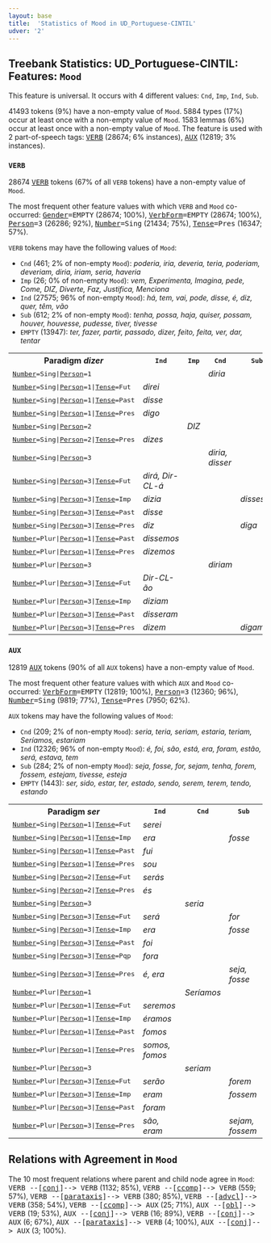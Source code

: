 ```yaml
---
layout: base
title:  'Statistics of Mood in UD_Portuguese-CINTIL'
udver: '2'
---
```


## Treebank Statistics: UD_Portuguese-CINTIL: Features: `Mood`

This feature is universal.
It occurs with 4 different values: `Cnd`, `Imp`, `Ind`, `Sub`.

41493 tokens (9%) have a non-empty value of `Mood`.
5884 types (17%) occur at least once with a non-empty value of `Mood`.
1583 lemmas (6%) occur at least once with a non-empty value of `Mood`.
The feature is used with 2 part-of-speech tags: <tt><a href="pt_cintil-pos-VERB.html">VERB</a></tt> (28674; 6% instances), <tt><a href="pt_cintil-pos-AUX.html">AUX</a></tt> (12819; 3% instances).

### `VERB`

28674 <tt><a href="pt_cintil-pos-VERB.html">VERB</a></tt> tokens (67% of all `VERB` tokens) have a non-empty value of `Mood`.

The most frequent other feature values with which `VERB` and `Mood` co-occurred: <tt><a href="pt_cintil-feat-Gender.html">Gender</a></tt><tt>=EMPTY</tt> (28674; 100%), <tt><a href="pt_cintil-feat-VerbForm.html">VerbForm</a></tt><tt>=EMPTY</tt> (28674; 100%), <tt><a href="pt_cintil-feat-Person.html">Person</a></tt><tt>=3</tt> (26286; 92%), <tt><a href="pt_cintil-feat-Number.html">Number</a></tt><tt>=Sing</tt> (21434; 75%), <tt><a href="pt_cintil-feat-Tense.html">Tense</a></tt><tt>=Pres</tt> (16347; 57%).

`VERB` tokens may have the following values of `Mood`:

* `Cnd` (461; 2% of non-empty `Mood`): <em>poderia, iria, deveria, teria, poderiam, deveriam, diria, iriam, seria, haveria</em>
* `Imp` (26; 0% of non-empty `Mood`): <em>vem, Experimenta, Imagina, pede, Come, DIZ, Diverte, Faz, Justifica, Menciona</em>
* `Ind` (27575; 96% of non-empty `Mood`): <em>há, tem, vai, pode, disse, é, diz, quer, têm, vão</em>
* `Sub` (612; 2% of non-empty `Mood`): <em>tenha, possa, haja, quiser, possam, houver, houvesse, pudesse, tiver, tivesse</em>
* `EMPTY` (13947): <em>ter, fazer, partir, passado, dizer, feito, feita, ver, dar, tentar</em>

<table>
  <tr><th>Paradigm <i>dizer</i></th><th><tt>Ind</tt></th><th><tt>Imp</tt></th><th><tt>Cnd</tt></th><th><tt>Sub</tt></th></tr>
  <tr><td><tt><tt><a href="pt_cintil-feat-Number.html">Number</a></tt><tt>=Sing</tt>|<tt><a href="pt_cintil-feat-Person.html">Person</a></tt><tt>=1</tt></tt></td><td></td><td></td><td><em>diria</em></td><td></td></tr>
  <tr><td><tt><tt><a href="pt_cintil-feat-Number.html">Number</a></tt><tt>=Sing</tt>|<tt><a href="pt_cintil-feat-Person.html">Person</a></tt><tt>=1</tt>|<tt><a href="pt_cintil-feat-Tense.html">Tense</a></tt><tt>=Fut</tt></tt></td><td><em>direi</em></td><td></td><td></td><td></td></tr>
  <tr><td><tt><tt><a href="pt_cintil-feat-Number.html">Number</a></tt><tt>=Sing</tt>|<tt><a href="pt_cintil-feat-Person.html">Person</a></tt><tt>=1</tt>|<tt><a href="pt_cintil-feat-Tense.html">Tense</a></tt><tt>=Past</tt></tt></td><td><em>disse</em></td><td></td><td></td><td></td></tr>
  <tr><td><tt><tt><a href="pt_cintil-feat-Number.html">Number</a></tt><tt>=Sing</tt>|<tt><a href="pt_cintil-feat-Person.html">Person</a></tt><tt>=1</tt>|<tt><a href="pt_cintil-feat-Tense.html">Tense</a></tt><tt>=Pres</tt></tt></td><td><em>digo</em></td><td></td><td></td><td></td></tr>
  <tr><td><tt><tt><a href="pt_cintil-feat-Number.html">Number</a></tt><tt>=Sing</tt>|<tt><a href="pt_cintil-feat-Person.html">Person</a></tt><tt>=2</tt></tt></td><td></td><td><em>DIZ</em></td><td></td><td></td></tr>
  <tr><td><tt><tt><a href="pt_cintil-feat-Number.html">Number</a></tt><tt>=Sing</tt>|<tt><a href="pt_cintil-feat-Person.html">Person</a></tt><tt>=2</tt>|<tt><a href="pt_cintil-feat-Tense.html">Tense</a></tt><tt>=Pres</tt></tt></td><td><em>dizes</em></td><td></td><td></td><td></td></tr>
  <tr><td><tt><tt><a href="pt_cintil-feat-Number.html">Number</a></tt><tt>=Sing</tt>|<tt><a href="pt_cintil-feat-Person.html">Person</a></tt><tt>=3</tt></tt></td><td></td><td></td><td><em>diria, disser</em></td><td></td></tr>
  <tr><td><tt><tt><a href="pt_cintil-feat-Number.html">Number</a></tt><tt>=Sing</tt>|<tt><a href="pt_cintil-feat-Person.html">Person</a></tt><tt>=3</tt>|<tt><a href="pt_cintil-feat-Tense.html">Tense</a></tt><tt>=Fut</tt></tt></td><td><em>dirá, Dir-CL-á</em></td><td></td><td></td><td></td></tr>
  <tr><td><tt><tt><a href="pt_cintil-feat-Number.html">Number</a></tt><tt>=Sing</tt>|<tt><a href="pt_cintil-feat-Person.html">Person</a></tt><tt>=3</tt>|<tt><a href="pt_cintil-feat-Tense.html">Tense</a></tt><tt>=Imp</tt></tt></td><td><em>dizia</em></td><td></td><td></td><td><em>dissesse</em></td></tr>
  <tr><td><tt><tt><a href="pt_cintil-feat-Number.html">Number</a></tt><tt>=Sing</tt>|<tt><a href="pt_cintil-feat-Person.html">Person</a></tt><tt>=3</tt>|<tt><a href="pt_cintil-feat-Tense.html">Tense</a></tt><tt>=Past</tt></tt></td><td><em>disse</em></td><td></td><td></td><td></td></tr>
  <tr><td><tt><tt><a href="pt_cintil-feat-Number.html">Number</a></tt><tt>=Sing</tt>|<tt><a href="pt_cintil-feat-Person.html">Person</a></tt><tt>=3</tt>|<tt><a href="pt_cintil-feat-Tense.html">Tense</a></tt><tt>=Pres</tt></tt></td><td><em>diz</em></td><td></td><td></td><td><em>diga</em></td></tr>
  <tr><td><tt><tt><a href="pt_cintil-feat-Number.html">Number</a></tt><tt>=Plur</tt>|<tt><a href="pt_cintil-feat-Person.html">Person</a></tt><tt>=1</tt>|<tt><a href="pt_cintil-feat-Tense.html">Tense</a></tt><tt>=Past</tt></tt></td><td><em>dissemos</em></td><td></td><td></td><td></td></tr>
  <tr><td><tt><tt><a href="pt_cintil-feat-Number.html">Number</a></tt><tt>=Plur</tt>|<tt><a href="pt_cintil-feat-Person.html">Person</a></tt><tt>=1</tt>|<tt><a href="pt_cintil-feat-Tense.html">Tense</a></tt><tt>=Pres</tt></tt></td><td><em>dizemos</em></td><td></td><td></td><td></td></tr>
  <tr><td><tt><tt><a href="pt_cintil-feat-Number.html">Number</a></tt><tt>=Plur</tt>|<tt><a href="pt_cintil-feat-Person.html">Person</a></tt><tt>=3</tt></tt></td><td></td><td></td><td><em>diriam</em></td><td></td></tr>
  <tr><td><tt><tt><a href="pt_cintil-feat-Number.html">Number</a></tt><tt>=Plur</tt>|<tt><a href="pt_cintil-feat-Person.html">Person</a></tt><tt>=3</tt>|<tt><a href="pt_cintil-feat-Tense.html">Tense</a></tt><tt>=Fut</tt></tt></td><td><em>Dir-CL-ão</em></td><td></td><td></td><td></td></tr>
  <tr><td><tt><tt><a href="pt_cintil-feat-Number.html">Number</a></tt><tt>=Plur</tt>|<tt><a href="pt_cintil-feat-Person.html">Person</a></tt><tt>=3</tt>|<tt><a href="pt_cintil-feat-Tense.html">Tense</a></tt><tt>=Imp</tt></tt></td><td><em>diziam</em></td><td></td><td></td><td></td></tr>
  <tr><td><tt><tt><a href="pt_cintil-feat-Number.html">Number</a></tt><tt>=Plur</tt>|<tt><a href="pt_cintil-feat-Person.html">Person</a></tt><tt>=3</tt>|<tt><a href="pt_cintil-feat-Tense.html">Tense</a></tt><tt>=Past</tt></tt></td><td><em>disseram</em></td><td></td><td></td><td></td></tr>
  <tr><td><tt><tt><a href="pt_cintil-feat-Number.html">Number</a></tt><tt>=Plur</tt>|<tt><a href="pt_cintil-feat-Person.html">Person</a></tt><tt>=3</tt>|<tt><a href="pt_cintil-feat-Tense.html">Tense</a></tt><tt>=Pres</tt></tt></td><td><em>dizem</em></td><td></td><td></td><td><em>digam</em></td></tr>
</table>

### `AUX`

12819 <tt><a href="pt_cintil-pos-AUX.html">AUX</a></tt> tokens (90% of all `AUX` tokens) have a non-empty value of `Mood`.

The most frequent other feature values with which `AUX` and `Mood` co-occurred: <tt><a href="pt_cintil-feat-VerbForm.html">VerbForm</a></tt><tt>=EMPTY</tt> (12819; 100%), <tt><a href="pt_cintil-feat-Person.html">Person</a></tt><tt>=3</tt> (12360; 96%), <tt><a href="pt_cintil-feat-Number.html">Number</a></tt><tt>=Sing</tt> (9819; 77%), <tt><a href="pt_cintil-feat-Tense.html">Tense</a></tt><tt>=Pres</tt> (7950; 62%).

`AUX` tokens may have the following values of `Mood`:

* `Cnd` (209; 2% of non-empty `Mood`): <em>seria, teria, seriam, estaria, teriam, Seríamos, estariam</em>
* `Ind` (12326; 96% of non-empty `Mood`): <em>é, foi, são, está, era, foram, estão, será, estava, tem</em>
* `Sub` (284; 2% of non-empty `Mood`): <em>seja, fosse, for, sejam, tenha, forem, fossem, estejam, tivesse, esteja</em>
* `EMPTY` (1443): <em>ser, sido, estar, ter, estado, sendo, serem, terem, tendo, estando</em>

<table>
  <tr><th>Paradigm <i>ser</i></th><th><tt>Ind</tt></th><th><tt>Cnd</tt></th><th><tt>Sub</tt></th></tr>
  <tr><td><tt><tt><a href="pt_cintil-feat-Number.html">Number</a></tt><tt>=Sing</tt>|<tt><a href="pt_cintil-feat-Person.html">Person</a></tt><tt>=1</tt>|<tt><a href="pt_cintil-feat-Tense.html">Tense</a></tt><tt>=Fut</tt></tt></td><td><em>serei</em></td><td></td><td></td></tr>
  <tr><td><tt><tt><a href="pt_cintil-feat-Number.html">Number</a></tt><tt>=Sing</tt>|<tt><a href="pt_cintil-feat-Person.html">Person</a></tt><tt>=1</tt>|<tt><a href="pt_cintil-feat-Tense.html">Tense</a></tt><tt>=Imp</tt></tt></td><td><em>era</em></td><td></td><td><em>fosse</em></td></tr>
  <tr><td><tt><tt><a href="pt_cintil-feat-Number.html">Number</a></tt><tt>=Sing</tt>|<tt><a href="pt_cintil-feat-Person.html">Person</a></tt><tt>=1</tt>|<tt><a href="pt_cintil-feat-Tense.html">Tense</a></tt><tt>=Past</tt></tt></td><td><em>fui</em></td><td></td><td></td></tr>
  <tr><td><tt><tt><a href="pt_cintil-feat-Number.html">Number</a></tt><tt>=Sing</tt>|<tt><a href="pt_cintil-feat-Person.html">Person</a></tt><tt>=1</tt>|<tt><a href="pt_cintil-feat-Tense.html">Tense</a></tt><tt>=Pres</tt></tt></td><td><em>sou</em></td><td></td><td></td></tr>
  <tr><td><tt><tt><a href="pt_cintil-feat-Number.html">Number</a></tt><tt>=Sing</tt>|<tt><a href="pt_cintil-feat-Person.html">Person</a></tt><tt>=2</tt>|<tt><a href="pt_cintil-feat-Tense.html">Tense</a></tt><tt>=Fut</tt></tt></td><td><em>serás</em></td><td></td><td></td></tr>
  <tr><td><tt><tt><a href="pt_cintil-feat-Number.html">Number</a></tt><tt>=Sing</tt>|<tt><a href="pt_cintil-feat-Person.html">Person</a></tt><tt>=2</tt>|<tt><a href="pt_cintil-feat-Tense.html">Tense</a></tt><tt>=Pres</tt></tt></td><td><em>és</em></td><td></td><td></td></tr>
  <tr><td><tt><tt><a href="pt_cintil-feat-Number.html">Number</a></tt><tt>=Sing</tt>|<tt><a href="pt_cintil-feat-Person.html">Person</a></tt><tt>=3</tt></tt></td><td></td><td><em>seria</em></td><td></td></tr>
  <tr><td><tt><tt><a href="pt_cintil-feat-Number.html">Number</a></tt><tt>=Sing</tt>|<tt><a href="pt_cintil-feat-Person.html">Person</a></tt><tt>=3</tt>|<tt><a href="pt_cintil-feat-Tense.html">Tense</a></tt><tt>=Fut</tt></tt></td><td><em>será</em></td><td></td><td><em>for</em></td></tr>
  <tr><td><tt><tt><a href="pt_cintil-feat-Number.html">Number</a></tt><tt>=Sing</tt>|<tt><a href="pt_cintil-feat-Person.html">Person</a></tt><tt>=3</tt>|<tt><a href="pt_cintil-feat-Tense.html">Tense</a></tt><tt>=Imp</tt></tt></td><td><em>era</em></td><td></td><td><em>fosse</em></td></tr>
  <tr><td><tt><tt><a href="pt_cintil-feat-Number.html">Number</a></tt><tt>=Sing</tt>|<tt><a href="pt_cintil-feat-Person.html">Person</a></tt><tt>=3</tt>|<tt><a href="pt_cintil-feat-Tense.html">Tense</a></tt><tt>=Past</tt></tt></td><td><em>foi</em></td><td></td><td></td></tr>
  <tr><td><tt><tt><a href="pt_cintil-feat-Number.html">Number</a></tt><tt>=Sing</tt>|<tt><a href="pt_cintil-feat-Person.html">Person</a></tt><tt>=3</tt>|<tt><a href="pt_cintil-feat-Tense.html">Tense</a></tt><tt>=Pqp</tt></tt></td><td><em>fora</em></td><td></td><td></td></tr>
  <tr><td><tt><tt><a href="pt_cintil-feat-Number.html">Number</a></tt><tt>=Sing</tt>|<tt><a href="pt_cintil-feat-Person.html">Person</a></tt><tt>=3</tt>|<tt><a href="pt_cintil-feat-Tense.html">Tense</a></tt><tt>=Pres</tt></tt></td><td><em>é, era</em></td><td></td><td><em>seja, fosse</em></td></tr>
  <tr><td><tt><tt><a href="pt_cintil-feat-Number.html">Number</a></tt><tt>=Plur</tt>|<tt><a href="pt_cintil-feat-Person.html">Person</a></tt><tt>=1</tt></tt></td><td></td><td><em>Seríamos</em></td><td></td></tr>
  <tr><td><tt><tt><a href="pt_cintil-feat-Number.html">Number</a></tt><tt>=Plur</tt>|<tt><a href="pt_cintil-feat-Person.html">Person</a></tt><tt>=1</tt>|<tt><a href="pt_cintil-feat-Tense.html">Tense</a></tt><tt>=Fut</tt></tt></td><td><em>seremos</em></td><td></td><td></td></tr>
  <tr><td><tt><tt><a href="pt_cintil-feat-Number.html">Number</a></tt><tt>=Plur</tt>|<tt><a href="pt_cintil-feat-Person.html">Person</a></tt><tt>=1</tt>|<tt><a href="pt_cintil-feat-Tense.html">Tense</a></tt><tt>=Imp</tt></tt></td><td><em>éramos</em></td><td></td><td></td></tr>
  <tr><td><tt><tt><a href="pt_cintil-feat-Number.html">Number</a></tt><tt>=Plur</tt>|<tt><a href="pt_cintil-feat-Person.html">Person</a></tt><tt>=1</tt>|<tt><a href="pt_cintil-feat-Tense.html">Tense</a></tt><tt>=Past</tt></tt></td><td><em>fomos</em></td><td></td><td></td></tr>
  <tr><td><tt><tt><a href="pt_cintil-feat-Number.html">Number</a></tt><tt>=Plur</tt>|<tt><a href="pt_cintil-feat-Person.html">Person</a></tt><tt>=1</tt>|<tt><a href="pt_cintil-feat-Tense.html">Tense</a></tt><tt>=Pres</tt></tt></td><td><em>somos, fomos</em></td><td></td><td></td></tr>
  <tr><td><tt><tt><a href="pt_cintil-feat-Number.html">Number</a></tt><tt>=Plur</tt>|<tt><a href="pt_cintil-feat-Person.html">Person</a></tt><tt>=3</tt></tt></td><td></td><td><em>seriam</em></td><td></td></tr>
  <tr><td><tt><tt><a href="pt_cintil-feat-Number.html">Number</a></tt><tt>=Plur</tt>|<tt><a href="pt_cintil-feat-Person.html">Person</a></tt><tt>=3</tt>|<tt><a href="pt_cintil-feat-Tense.html">Tense</a></tt><tt>=Fut</tt></tt></td><td><em>serão</em></td><td></td><td><em>forem</em></td></tr>
  <tr><td><tt><tt><a href="pt_cintil-feat-Number.html">Number</a></tt><tt>=Plur</tt>|<tt><a href="pt_cintil-feat-Person.html">Person</a></tt><tt>=3</tt>|<tt><a href="pt_cintil-feat-Tense.html">Tense</a></tt><tt>=Imp</tt></tt></td><td><em>eram</em></td><td></td><td><em>fossem</em></td></tr>
  <tr><td><tt><tt><a href="pt_cintil-feat-Number.html">Number</a></tt><tt>=Plur</tt>|<tt><a href="pt_cintil-feat-Person.html">Person</a></tt><tt>=3</tt>|<tt><a href="pt_cintil-feat-Tense.html">Tense</a></tt><tt>=Past</tt></tt></td><td><em>foram</em></td><td></td><td></td></tr>
  <tr><td><tt><tt><a href="pt_cintil-feat-Number.html">Number</a></tt><tt>=Plur</tt>|<tt><a href="pt_cintil-feat-Person.html">Person</a></tt><tt>=3</tt>|<tt><a href="pt_cintil-feat-Tense.html">Tense</a></tt><tt>=Pres</tt></tt></td><td><em>são, eram</em></td><td></td><td><em>sejam, fossem</em></td></tr>
</table>

## Relations with Agreement in `Mood`

The 10 most frequent relations where parent and child node agree in `Mood`:
<tt>VERB --[<tt><a href="pt_cintil-dep-conj.html">conj</a></tt>]--> VERB</tt> (1132; 85%),
<tt>VERB --[<tt><a href="pt_cintil-dep-ccomp.html">ccomp</a></tt>]--> VERB</tt> (559; 57%),
<tt>VERB --[<tt><a href="pt_cintil-dep-parataxis.html">parataxis</a></tt>]--> VERB</tt> (380; 85%),
<tt>VERB --[<tt><a href="pt_cintil-dep-advcl.html">advcl</a></tt>]--> VERB</tt> (358; 54%),
<tt>VERB --[<tt><a href="pt_cintil-dep-ccomp.html">ccomp</a></tt>]--> AUX</tt> (25; 71%),
<tt>AUX --[<tt><a href="pt_cintil-dep-obl.html">obl</a></tt>]--> VERB</tt> (19; 53%),
<tt>AUX --[<tt><a href="pt_cintil-dep-conj.html">conj</a></tt>]--> VERB</tt> (16; 89%),
<tt>VERB --[<tt><a href="pt_cintil-dep-conj.html">conj</a></tt>]--> AUX</tt> (6; 67%),
<tt>AUX --[<tt><a href="pt_cintil-dep-parataxis.html">parataxis</a></tt>]--> VERB</tt> (4; 100%),
<tt>AUX --[<tt><a href="pt_cintil-dep-conj.html">conj</a></tt>]--> AUX</tt> (3; 100%).

